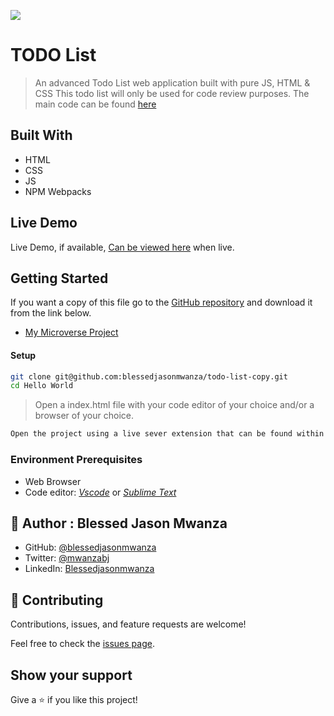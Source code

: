 ![](https://img.shields.io/badge/Microverse-blueviolet)

# TODO List

> An advanced Todo List web application built with pure JS, HTML & CSS 
> This todo list will only be used for code review purposes. The main code can be found [here](https://blessedjasonmwanza.github.io/todo-list)

## Built With

- HTML
- CSS
- JS
- NPM Webpacks

## Live Demo
Live Demo, if available, [Can be viewed here](https://blessedjasonmwanza.github.io/todo-list-copy/) when live.


## Getting Started
If you want a copy of this file go to the [GitHub repository](https://github.com/blessedjasonmwanza/todo-list-copy) and download it from the link below.
- [My Microverse Project](git@github.com:blessedjasonmwanza/todo-list-copy.git)

#### Setup
```bash
git clone git@github.com:blessedjasonmwanza/todo-list-copy.git
cd Hello World
```
> Open a index.html file with your code editor of your choice and/or a browser of your choice.
```bash
Open the project using a live sever extension that can be found within your code editor extensions library.
```

### Environment Prerequisites
- Web Browser
- Code editor: _[Vscode](https://code.visualstudio.com/)_ or _[Sublime Text](https://www.sublimetext.com/)_

## 👤 Author : Blessed Jason Mwanza

- GitHub: [@blessedjasonmwanza](https://github.com/blessedjasonmwanza)
- Twitter: [@mwanzabj](https://twitter.com/mwanzabj)
- LinkedIn: [Blessedjasonmwanza](https://linkedin.com/in/blessedjasonmwanza)


## 🤝 Contributing

Contributions, issues, and feature requests are welcome!

Feel free to check the [issues page](../../issues/).

## Show your support

Give a ⭐️ if you like this project!
